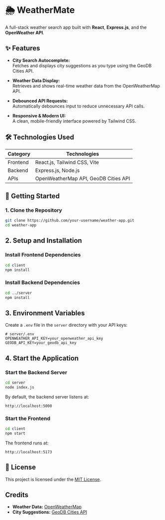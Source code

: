 # 🌦️ WeatherMate

A full-stack weather search app built with **React**, **Express.js**, and the **OpenWeather API**.

## ✨ Features

- **City Search Autocomplete:**  
  Fetches and displays city suggestions as you type using the GeoDB Cities API.
  
- **Weather Data Display:**  
  Retrieves and shows real-time weather data from the OpenWeatherMap API.
  
- **Debounced API Requests:**  
  Automatically debounces input to reduce unnecessary API calls.
  
- **Responsive & Modern UI:**  
  A clean, mobile-friendly interface powered by Tailwind CSS.

## 🛠️ Technologies Used

| Category   | Technologies                              |
| ---------- | ----------------------------------------- |
| Frontend   | React.js, Tailwind CSS, Vite              |
| Backend    | Express.js, Node.js                       |
| APIs       | OpenWeatherMap API, GeoDB Cities API      |

## 🚀 Getting Started

### 1. Clone the Repository

```bash
git clone https://github.com/your-username/weather-app.git
cd weather-app
```

## 2. Setup and Installation

### Install Frontend Dependencies
```bash
cd client
npm install
```

### Install Backend Dependencies
```bash
cd ../server
npm install
```

## 3. Environment Variables

Create a `.env` file in the `server` directory with your API keys:

```env
# server/.env
OPENWEATHER_API_KEY=your_openweather_api_key
GEODB_API_KEY=your_geodb_api_key
```

## 4. Start the Application

### Start the Backend Server
```bash
cd server
node index.js
```

By default, the backend server listens at:

`http://localhost:5000`

### Start the Frontend
```bash
cd client
npm start
```

The frontend runs at:

`http://localhost:5173`

## 📄 License

This project is licensed under the [MIT License](./LICENSE).

## Credits

- **Weather Data:** [OpenWeatherMap](https://openweathermap.org)
- **City Suggestions:** [GeoDB Cities API](https://rapidapi.com/wirefreethought/api/geodb-cities/)

